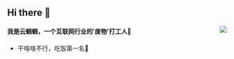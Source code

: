 ## Hi there 👋
<img align="right" src="https://github-readme-stats.vercel.app/api?username=YunGuoGuo&show_icons=true&icon_color=CE1D2D&text_color=718096&bg_color=ffffff&hide_title=true" />

####  我是云蝈蝈，一个互联网行业的'废物'打工人🥺
* 干啥啥不行，吃饭第一名🌚

<!--
**YunGuoGuo/YunGuoGuo** is a ✨ _special_ ✨ repository because its `README.md` (this file) appears on your GitHub profile.

Here are some ideas to get you started:

- 🔭 I’m currently working on ...
- 🌱 I’m currently learning ...
- 👯 I’m looking to collaborate on ...
- 🤔 I’m looking for help with ...
- 💬 Ask me about ...
- 📫 How to reach me: ...
- 😄 Pronouns: ...
- ⚡ Fun fact: ...
-->
